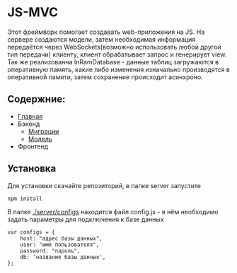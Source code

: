 # JS-MVC

Этот фреймворк помогает создавать web-приложения на JS. На сервере создаются модели, затем необходимая информация передаётся через WebSockets(возможно использовать любой другой тип передачи) клиенту, клиент обрабатывает запрос и генерирует view.
Так же реализованна InRamDatabase - данные таблиц загружаются в оперативную память, какие либо изменения изначально производятся в оперативной памяти, затем сохранение происходит асинхроно.

## Содержние:
- [Главная]()
- Бэкенд
    - [Миграции](server/migrations)
    - [Модель](server/models)
- Фронтенд


## Установка

Для установки скачайте репозиторий, в папке server запустите 
```
npm install
```

В папке [./server/configs](server/configs) находится файл config.js - в нём необходимо задать параметры для подключения к базе данных
```
var configs = {
    host: "адрес базы данных",
    user: "имя пользователя",
    password: "пароль",
    db: 'название базы данных',
};
```

